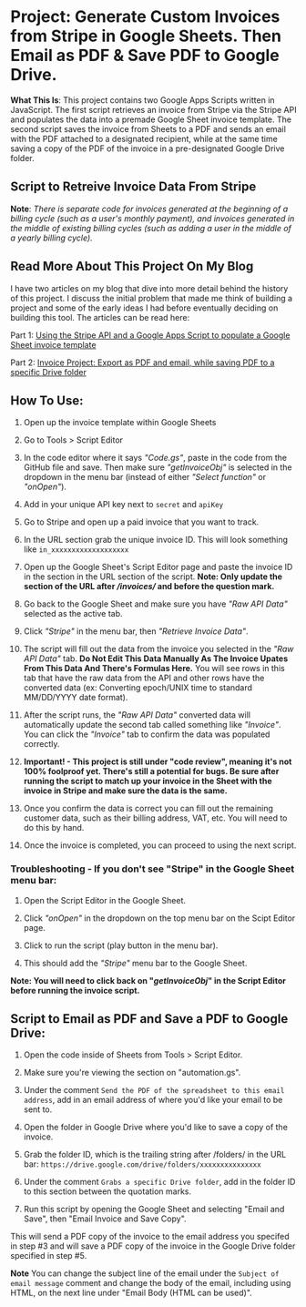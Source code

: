 # Project: Generate Custom Invoices from Stripe in Google Sheets. Then Email as PDF & Save PDF to Google Drive.

**What This Is**: This project contains two Google Apps Scripts written in JavaScript. The first script retrieves an invoice from Stripe via the Stripe API and populates the data into a premade Google Sheet invoice template. The second script saves the invoice from Sheets to a PDF and sends an email with the PDF attached to a designated recipient, while at the same time saving a copy of the PDF of the invoice in a pre-designated Google Drive folder.

## Script to Retreive Invoice Data From Stripe

**Note**: *There is separate code for invoices generated at the beginning of a billing cycle (such as a user's monthly payment), and invoices generated in the middle of existing billing cycles (such as adding a user in the middle of a yearly billing cycle).*

## Read More About This Project On My Blog

I have two articles on my blog that dive into more detail behind the history of this project. I discuss the initial problem that made me think of building a project and some of the early ideas I had before eventually deciding on building this tool. The articles can be read here:

Part 1: [Using the Stripe API and a Google Apps Script to populate a Google Sheet invoice template](https://www.westonludeke.com/using-the-stripe-api-and-a-google-apps-script-to-populate-a-google-sheet-invoice-template/)

Part 2: [Invoice Project: Export as PDF and email, while saving PDF to a specific Drive folder](https://www.westonludeke.com/invoice-project-export-as-pdf-and-email-while-saving-pdf-to-a-specific-drive-folder/)


## How To Use:

1. Open up the invoice template within Google Sheets

2. Go to Tools > Script Editor

3. In the code editor where it says *"Code.gs"*, paste in the code from the GitHub file and save. Then make sure *"getInvoiceObj"* is selected in the dropdown in the menu bar (instead of either *"Select function"* or *"onOpen"*).

4. Add in your unique API key next to ```secret``` and ```apiKey```

5. Go to Stripe and open up a paid invoice that you want to track.

6. In the URL section grab the unique invoice ID. This will look something like ```in_xxxxxxxxxxxxxxxxxxx```

7. Open up the Google Sheet's Script Editor page and paste the invoice ID in the section in the URL section of the script.  **Note: Only update the section of the URL after _/invoices/_ and before the question mark.**

8. Go back to the Google Sheet and make sure you have *"Raw API Data"* selected as the active tab.

9. Click *"Stripe"* in the menu bar, then *"Retrieve Invoice Data"*.

10. The script will fill out the data from the invoice you selected in the *"Raw API Data"* tab. **Do Not Edit This Data Manually As The Invoice Upates From This Data And There's Formulas Here.** You will see rows in this tab that have the raw data from the API and other rows have the converted data (ex: Converting epoch/UNIX time to standard MM/DD/YYYY date format).

11. After the script runs, the *"Raw API Data"* converted data will automatically update the second tab called something like *"Invoice"*. You can click the *"Invoice"* tab to confirm the data was populated correctly.

12. **Important! - This project is still under "code review", meaning it's not 100% foolproof yet. There's still a potential for bugs. Be sure after running the script to match up your invoice in the Sheet with the invoice in Stripe and make sure the data is the same.**

13. Once you confirm the data is correct you can fill out the remaining customer data, such as their billing address, VAT, etc. You will need to do this by hand.

14. Once the invoice is completed, you can proceed to using the next script.

### Troubleshooting - If you don't see "Stripe" in the Google Sheet menu bar:

1. Open the Script Editor in the Google Sheet.

2. Click *"onOpen"* in the dropdown on the top menu bar on the Scipt Editor page. 

3. Click to run the script (play button in the menu bar).

4. This should add the *"Stripe"* menu bar to the Google Sheet.

**Note: You will need to click back on "_getInvoiceObj_" in the Script Editor before running the invoice script.**

## Script to Email as PDF and Save a PDF to Google Drive:

1. Open the code inside of Sheets from Tools > Script Editor.

2. Make sure you're viewing the section on "automation.gs".

3. Under the comment ```Send the PDF of the spreadsheet to this email address```, add in an email address of where you'd like your email to be sent to.

4. Open the folder in Google Drive where you'd like to save a copy of the invoice.

5. Grab the folder ID, which is the trailing string after /folders/ in the URL bar: ```https://drive.google.com/drive/folders/xxxxxxxxxxxxxxx```

6. Under the comment ```Grabs a specific Drive folder```, add in the folder ID to this section between the quotation marks.

7. Run this script by opening the Google Sheet and selecting "Email and Save", then "Email Invoice and Save Copy".

This will send a PDF copy of the invoice to the email address you specifed in step #3 and will save a PDF copy of the invoice in the Google Drive folder specified in step #5.

**Note** You can change the subject line of the email under the ```Subject of email message``` comment and change the body of the email, including using HTML, on the next line under "Email Body (HTML can be used)".


